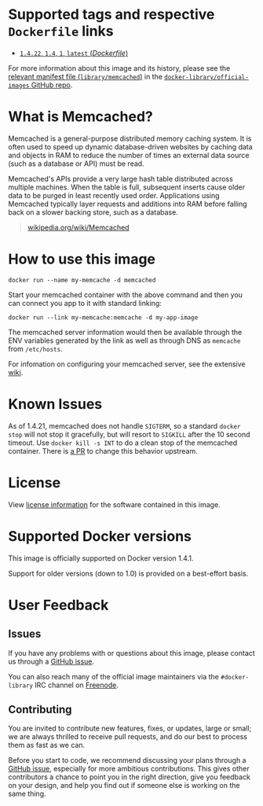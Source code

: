 # Supported tags and respective `Dockerfile` links

- [`1.4.22`, `1.4`, `1`, `latest` (*Dockerfile*)](https://github.com/docker-library/memcached/blob/5fb6459a1eb138dcd9cfcd5fa1aef62ee511d335/Dockerfile)

For more information about this image and its history, please see the [relevant
manifest file
(`library/memcached`)](https://github.com/docker-library/official-images/blob/master/library/memcached)
in the [`docker-library/official-images` GitHub
repo](https://github.com/docker-library/official-images).

# What is Memcached?

Memcached is a general-purpose distributed memory caching system. It is often
used to speed up dynamic database-driven websites by caching data and objects in
RAM to reduce the number of times an external data source (such as a database or
API) must be read.

Memcached's APIs provide a very large hash table distributed across multiple
machines. When the table is full, subsequent inserts cause older data to be
purged in least recently used order. Applications using Memcached typically
layer requests and additions into RAM before falling back on a slower backing
store, such as a database.

> [wikipedia.org/wiki/Memcached](https://en.wikipedia.org/wiki/Memcached)

# How to use this image

    docker run --name my-memcache -d memcached

Start your memcached container with the above command and then you can connect
you app to it with standard linking:

    docker run --link my-memcache:memcache -d my-app-image

The memcached server information would then be available through the ENV
variables generated by the link as well as through DNS as `memcache` from
`/etc/hosts`.

For infomation on configuring your memcached server, see the extensive [wiki](https://code.google.com/p/memcached/wiki/NewStart).

# Known Issues

As of 1.4.21, memcached does not handle `SIGTERM`, so a standard `docker stop`
will not stop it gracefully, but will resort to `SIGKILL` after the 10 second
timeout.  Use `docker kill -s INT` to do a clean stop of the memcached
container.  There is [a PR](https://github.com/memcached/memcached/pull/88) to
change this behavior upstream.

# License

View [license
information](https://github.com/memcached/memcached/blob/master/LICENSE) for the
software contained in this image.

# Supported Docker versions

This image is officially supported on Docker version 1.4.1.

Support for older versions (down to 1.0) is provided on a best-effort basis.

# User Feedback

## Issues

If you have any problems with or questions about this image, please contact us
 through a [GitHub issue](https://github.com/docker-library/memcached/issues).

You can also reach many of the official image maintainers via the
`#docker-library` IRC channel on [Freenode](https://freenode.net).

## Contributing

You are invited to contribute new features, fixes, or updates, large or small;
we are always thrilled to receive pull requests, and do our best to process them
as fast as we can.

Before you start to code, we recommend discussing your plans 
through a [GitHub issue](https://github.com/docker-library/memcached/issues), especially for more ambitious
contributions. This gives other contributors a chance to point you in the right
direction, give you feedback on your design, and help you find out if someone
else is working on the same thing.
